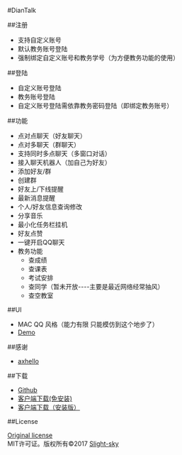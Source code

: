 #DianTalk

##注册    

* 支持自定义账号
* 默认教务账号登陆
* 强制绑定自定义账号和教务学号（为方便教务功能的使用）

##登陆    

* 自定义账号登陆
* 教务账号登陆
* 自定义账号登陆需依靠教务密码登陆（即绑定教务账号）

##功能   

* 点对点聊天（好友聊天）
* 点对多聊天（群聊天）
* 支持同时多点聊天（多窗口对话）
* 接入聊天机器人（加自己为好友）
* 添加好友/群
* 创建群
* 好友上/下线提醒
* 最新消息提醒
* 个人/好友信息查询修改
* 分享音乐
* 最小化任务栏挂机
* 好友点赞
* 一键开启QQ聊天
* 教务功能
	* 查成绩
	* 查课表
	* 考试安排
	* 查同学（暂未开放----主要是最近网络经常抽风）
	* 查空教室 

##UI 

* MAC QQ 风格（能力有限 只能模仿到这个地步了） 
* [Demo](http://diantalk.kilingzhang.com/demo/ "效果展示")

##感谢  

* [axhello](https://github.com/slight-sky/NeteaseCloudMusicApi "网易云音乐接口")

  
##下载  

* [Github](https://codeload.github.com/slight-sky/DianTalk/zip/master "DianTalk")     
* [客户端下载(免安装)](http://diantalk.kilingzhang.com/DianTalk.exe "下载")  
* [客户端下载（安装版）](http://diantalk.kilingzhang.com/setup.exe "下载")    
 
##License  

[Original license](https://raw.githubusercontent.com/fat/zoom.js/master/MIT-LICENSE.txt)       
MIT许可证。版权所有©2017 [Slight-sky](http://www.kilingzhang.com)   
